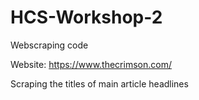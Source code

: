 # HCS-Workshop-2

Webscraping code

Website: https://www.thecrimson.com/

Scraping the titles of main article headlines